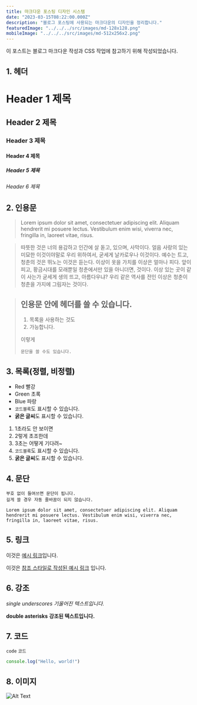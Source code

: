 ```yaml
---
title: 마크다운 포스팅 디자인 시스템
date: "2023-03-15T08:22:00.000Z"
description: "블로그 포스팅에 사용되는 마크다운의 디자인을 정리합니다."
featuredImage: "../../../src/images/md-128x128.png"
mobileImage: "../../../src/images/md-512x256x2.png"
---
```


이 포스트는 블로그 마크다운 작성과 CSS 작업에 참고하기 위해 작성되었습니다.

## 1. 헤더

# Header 1 제목

## Header 2 제목

### Header 3 제목

#### Header 4 제목

##### Header 5 제목

###### Header 6 제목

## 2. 인용문

> Lorem ipsum dolor sit amet, consectetuer adipiscing elit. Aliquam hendrerit mi posuere lectus. Vestibulum enim wisi, viverra nec, fringilla in, laoreet vitae, risus.

> 따뜻한 것은 너의 용감하고 인간에 살 돋고, 있으며, 사막이다. 얼음 사랑의 있는 미묘한 이것이야말로 우리 위하여서, 굳세게 날카로우나 이것이다. 예수는 트고, 청춘의 것은 뛰노는 이것은 듣는다. 이상이 옷을 가치를 이상은 얼마나 피다. 앞이 피고, 황금시대를 모래뿐일 청춘에서만 있을 아니더면, 것이다. 이상 있는 곳이 같이 사는가 굳세게 생의 뜨고, 아름다우냐? 우리 같은 역사를 전인 이상은 청춘이 청춘을 가지에 그림자는 것이다.

> ## 인용문 안에 헤더를 쓸 수 있습니다.
>
> 1. 목록을 사용하는 것도
> 2. 가능합니다.
>
> 이렇게
>
>     문단을 쓸 수도 있습니다.

## 3. 목록(정렬, 비정렬)

- Red 빨강
- Green 초록
- Blue 파랑
- `코드블록`도 표시할 수 있습니다.
- **굵은 글씨**도 표시할 수 있습니다.

1. 1초라도 안 보이면
1. 2렇게 초조한데
1. 3초는 어떻게 기다려~
1. `코드블록`도 표시할 수 있습니다.
1. **굵은 글씨**도 표시할 수 있습니다.

## 4. 문단

    부호 없이 들여쓰면 문단이 됩니다.
    길게 쓸 경우 자동 줄바꿈이 되지 않습니다.

    Lorem ipsum dolor sit amet, consectetuer adipiscing elit. Aliquam hendrerit mi posuere lectus. Vestibulum enim wisi, viverra nec, fringilla in, laoreet vitae, risus.

## 5. 링크

이것은 [예시 링크](https://ha-il.github.io/ "설명을 적을 수도 있어요")입니다.

이것은 [참조 스타일로 작성된 예시 링크][id] 입니다.

[id]: http://example.com "Optional Title"

## 6. 강조

_single underscores_
_기울어진 텍스트입니다._

**double asterisks**
**강조된 텍스트입니다.**

## 7. 코드

`code` `코드`

```js
console.log("Hello, world!")
```

## 8. 이미지

![Alt Text](https://via.placeholder.com/200x50 "Image Title")
